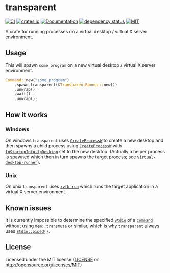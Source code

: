 # transparent

[![CI](https://github.com/OpenByteDev/transparent/actions/workflows/ci.yml/badge.svg)](https://github.com/OpenByteDev/transparent/actions/workflows/ci.yml)
[![crates.io](https://img.shields.io/crates/v/transparent.svg)](https://crates.io/crates/transparent)
[![Documentation](https://docs.rs/transparent/badge.svg)](https://docs.rs/transparent)
[![dependency status](https://deps.rs/repo/github/openbytedev/transparent/status.svg)](https://deps.rs/repo/github/openbytedev/transparent)
[![MIT](https://img.shields.io/crates/l/transparent.svg)](https://github.com/OpenByteDev/transparent/blob/master/LICENSE)

A crate for running processes on a virtual desktop / virtual X server environment.

## Usage
This will spawn `some program` on a new virtual desktop / virtual X server environment.
```rust
Command::new("some program")
    .spawn_transparent(&TransparentRunner::new())
    .unwrap()
    .wait()
    .unwrap();
```

## How it works
### Windows
On windows `transparent` uses [`CreateProcessW`](https://docs.microsoft.com/en-us/windows/win32/api/winuser/nf-winuser-createdesktopw) to create a new desktop and then spawns a child process using [`CreateProcessW`](https://docs.microsoft.com/en-us/windows/win32/api/processthreadsapi/nf-processthreadsapi-createprocessw) with [`lpStartupInfo.lpDesktop`](https://docs.microsoft.com/en-us/windows/win32/api/processthreadsapi/ns-processthreadsapi-startupinfow#syntax) set to the new desktop. (Actually a helper process is spawned which then in turn spawns the target process; see [`virtual-desktop-runner`](https://github.com/OpenByteDev/transparent/tree/master/virtual-desktop-runner)).

### Unix
On unix `transparent` uses [`xvfb-run`](http://manpages.ubuntu.com/manpages/trusty/man1/xvfb-run.1.html) which runs the target application in a virtual X server environment.

## Known issues
It is currently impossible to determine the specified [`Stdio`](https://doc.rust-lang.org/std/process/struct.Stdio.html) of a [`Command`](https://doc.rust-lang.org/std/process/struct.Command.html) without using [`mem::transmute`](https://doc.rust-lang.org/std/mem/fn.transmute.html) or similar, which is why `transparent` always uses [`Stdio::piped()`](https://doc.rust-lang.org/std/process/struct.Stdio.html#method.piped).

## License
Licensed under the MIT license ([LICENSE](https://github.com/OpenByteDev/transparent/blob/master/LICENSE) or http://opensource.org/licenses/MIT)
